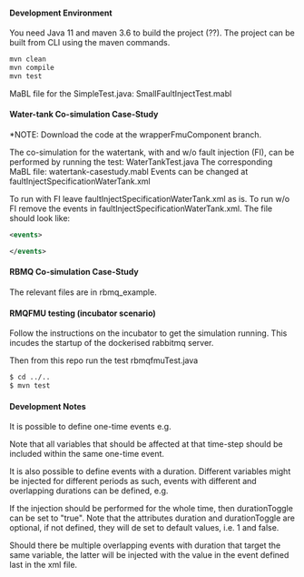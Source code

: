 #### Development Environment
You need Java 11 and maven 3.6 to build the project (??).
The project can be built from CLI using the maven commands.
```bash
mvn clean
mvn compile
mvn test
```

MaBL file for the SimpleTest.java: SmallFaultInjectTest.mabl

#### Water-tank Co-simulation Case-Study
*NOTE: Download the code at the wrapperFmuComponent branch.

The co-simulation for the watertank, with and w/o fault injection (FI), can be performed by running the test: WaterTankTest.java
The corresponding MaBL file: watertank-casestudy.mabl
Events can be changed at faultInjectSpecificationWaterTank.xml

To run with FI leave faultInjectSpecificationWaterTank.xml as is.
To run w/o FI remove the events in faultInjectSpecificationWaterTank.xml. The file should look like:

```xml
<events>

</events>
```

#### RBMQ Co-simulation Case-Study
The relevant files are in rbmq_example.

#### RMQFMU testing (incubator scenario)
Follow the instructions on the incubator to get the simulation running.
This incudes the startup of the dockerised rabbitmq server.

Then from this repo run the test rbmqfmuTest.java

```bash
$ cd ../..
$ mvn test
```

#### Development Notes
It is possible to define one-time events e.g.

<event id="2" timeStep="9.0">
    <variable valRef="3" type="real" newVal="50.0" />
</event>
Note that all variables that should be affected at that time-step should be included within the same one-time event.

It is also possible to define events with a duration. Different variables might be injected for different periods as such, events with different and overlapping durations
can be defined, e.g.

<event id="3" timeStep="21.0" duration="5.0" durationToggle="false">
    <variable valRef="3" type="real" newVal="57.0" />
</event>
<event id="4" timeStep="25.0" duration="2.0" durationToggle="false">
    <variable valRef="4" type="real" newVal="60.0" />
</event>

If the injection should be performed for the whole time, then durationToggle can be set to "true". Note that the attributes duration and durationToggle are optional, if not defined, they will de set to default values, i.e. 1 and false.

Should there be multiple overlapping events with duration that target the same variable, the latter will be injected with the value in the event defined last in the xml file. 